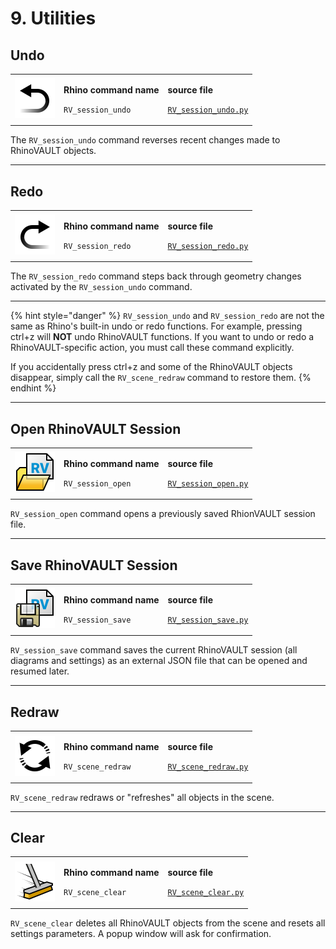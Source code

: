# 9. Utilities

## Undo

|                                                                        |                                                                               |                                                                                                                         |
| ---------------------------------------------------------------------- | ----------------------------------------------------------------------------- | ----------------------------------------------------------------------------------------------------------------------- |
| <img src="../.gitbook/assets/RV_undo.svg" alt="" data-size="original"> | <p><strong>Rhino command name</strong></p><p><code>RV_session_undo</code></p> | <p><strong>source file</strong></p><p><a href="../../plugin/RV_session_undo.py"><code>RV_session_undo.py</code></a></p> |

The `RV_session_undo` command reverses recent changes made to RhinoVAULT objects.

***

## Redo

|                                                                        |                                                                               |                                                                                                                         |
| ---------------------------------------------------------------------- | ----------------------------------------------------------------------------- | ----------------------------------------------------------------------------------------------------------------------- |
| <img src="../.gitbook/assets/RV_redo.svg" alt="" data-size="original"> | <p><strong>Rhino command name</strong></p><p><code>RV_session_redo</code></p> | <p><strong>source file</strong></p><p><a href="../../plugin/RV_session_redo.py"><code>RV_session_redo.py</code></a></p> |

The `RV_session_redo` command steps back through geometry changes activated by the `RV_session_undo` command.

***

{% hint style="danger" %}
`RV_session_undo` and `RV_session_redo` are not the same as Rhino's built-in undo or redo functions. For example, pressing ctrl+z will **NOT** undo RhinoVAULT functions. If you want to undo or redo a RhinoVAULT-specific action, you must call these command explicitly.



If you accidentally press ctrl+z and some of the RhinoVAULT objects disappear, simply call the `RV_scene_redraw` command to restore them.
{% endhint %}



***

## Open RhinoVAULT Session

|                                                                        |                                                                               |                                                                                                                         |
| ---------------------------------------------------------------------- | ----------------------------------------------------------------------------- | ----------------------------------------------------------------------------------------------------------------------- |
| <img src="../.gitbook/assets/RV_open.svg" alt="" data-size="original"> | <p><strong>Rhino command name</strong></p><p><code>RV_session_open</code></p> | <p><strong>source file</strong></p><p><a href="../../plugin/RV_session_open.py"><code>RV_session_open.py</code></a></p> |

`RV_session_open` command opens a previously saved RhionVAULT session file.

***

## Save RhinoVAULT Session

|                                                                            |                                                                               |                                                                                                                         |
| -------------------------------------------------------------------------- | ----------------------------------------------------------------------------- | ----------------------------------------------------------------------------------------------------------------------- |
| <img src="../.gitbook/assets/RV_save (1).svg" alt="" data-size="original"> | <p><strong>Rhino command name</strong></p><p><code>RV_session_save</code></p> | <p><strong>source file</strong></p><p><a href="../../plugin/RV_session_save.py"><code>RV_session_save.py</code></a></p> |

`RV_session_save` command saves the current RhinoVAULT session (all diagrams and settings) as an external JSON file that can be opened and resumed later.

***

## Redraw

|                                                                              |                                                                               |                                                                                                                         |
| ---------------------------------------------------------------------------- | ----------------------------------------------------------------------------- | ----------------------------------------------------------------------------------------------------------------------- |
| <img src="../.gitbook/assets/RV_redraw (1).svg" alt="" data-size="original"> | <p><strong>Rhino command name</strong></p><p><code>RV_scene_redraw</code></p> | <p><strong>source file</strong></p><p><a href="../../plugin/RV_scene_redraw.py"><code>RV_scene_redraw.py</code></a></p> |

`RV_scene_redraw` redraws or "refreshes" all objects in the scene.

***

## Clear&#x20;

|                                                                         |                                                                              |                                                                                                                       |
| ----------------------------------------------------------------------- | ---------------------------------------------------------------------------- | --------------------------------------------------------------------------------------------------------------------- |
| <img src="../.gitbook/assets/RV_clear.svg" alt="" data-size="original"> | <p><strong>Rhino command name</strong></p><p><code>RV_scene_clear</code></p> | <p><strong>source file</strong></p><p><a href="../../plugin/RV_scene_clear.py"><code>RV_scene_clear.py</code></a></p> |

`RV_scene_clear` deletes all RhinoVAULT objects from the scene and resets all settings parameters. A popup window will ask for confirmation.
